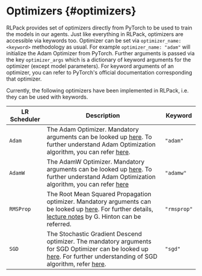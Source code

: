 # Optimizers {#optimizers}

RLPack provides set of optimizers directly from PyTorch to be used to train the models in our agents. Just like 
everything in RLPack, optimizers are accessible via keywords too. Optimizer can be set via 
`optimizer_name: <keyword>` methodology as usual. For example `optimizer_name: "adam"` will initialize the Adam 
Optimizer from PyTorch. Further arguments is passed via the key `optimizer_args` which is a dictionary of keyword 
arguments for the optimizer (except model parameters). For keyword arguments of an optimizer, you can refer to 
PyTorch's official documentation corresponding that optimizer.

Currently, the following optimizers have been implemented in RLPack, i.e. they can be used with keywords.

| LR Scheduler | Description                                                                                                                                                                                                                                                                                                | Keyword     |
|--------------|------------------------------------------------------------------------------------------------------------------------------------------------------------------------------------------------------------------------------------------------------------------------------------------------------------|-------------|
| `Adam`       | The Adam Optimizer. Mandatory arguments can be looked up [here](https://pytorch.org/docs/stable/generated/torch.optim.Adam.html). To further understand Adam Optimization algorithm, you can refer [here](https://arxiv.org/abs/1412.6980).                                                                | `"adam"`    |
| `AdamW`      | The AdamW Optimizer. Mandatory arguments can be looked up [here](https://pytorch.org/docs/stable/generated/torch.optim.AdamW.html). To further understand Adam Optimization  algorithm, you can refer [here](https://arxiv.org/abs/1711.05101)                                                             | `"adamw"`   |
| `RMSProp`    | The Root Mean Squared Propagation optimizer. Mandatory arguments can be looked up [here](https://pytorch.org/docs/stable/generated/torch.optim.RMSprop.html). For further details, [lecture notes](https://www.cs.toronto.edu/~tijmen/csc321/slides/lecture_slides_lec6.pdf) by G. Hinton can be referred. | `"rmsprop"` |
| `SGD`        | The Stochastic Gradient Descend optimizer. The mandatory arguments for SGD Optimizer can be looked up [here](https://pytorch.org/docs/stable/generated/torch.optim.SGD.html). For further understanding of SGD algorithm, refer [here](https://www.cs.toronto.edu/%7Ehinton/absps/momentum.pdf).           | `"sgd"`     |

